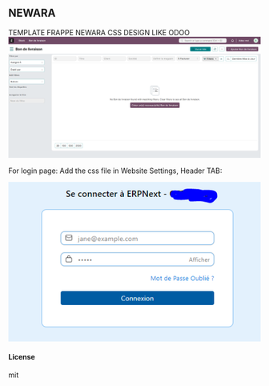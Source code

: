 ## NEWARA

TEMPLATE FRAPPE NEWARA
CSS DESIGN LIKE ODOO
<img src="newara.PNG">

For login page:
Add the css file in Website Settings, Header TAB:
<link rel="stylesheet" href="/assets/newara/css/newara.css">
<img src="login.PNG">

#### License

mit
